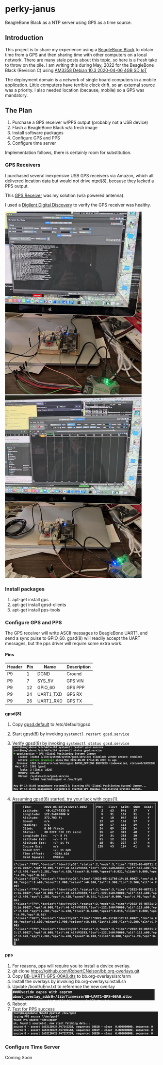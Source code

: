# perky-janus
BeagleBone Black as a NTP server using GPS as a time source.

## Introduction
This project is to share my experience using a [BeagleBone Black](https://beagleboard.org/black) to obtain time from a GPS and then sharing time with other computers on a local network.  There are many stale posts about this topic, so here is a fresh take to throw on the pile.  I am writing this during May, 2022 for the BeagleBone Black (Revision C) using [AM3358 Debian 10.3 2020-04-06 4GB SD IoT](https://debian.beagleboard.org/images/bone-debian-10.3-iot-armhf-2020-04-06-4gb.img.xz)

The deployment domain is a network of single board computers in a mobile application.  Little computers have terrible clock drift, so an external source was a priority.  I also needed location (because, mobile) so a GPS was mandatory.

## The Plan
1. Purchase a GPS receiver w/PPS output (probably not a USB device)
1. Flash a BeagleBone Black w/a fresh image
1. Install software packages 
1. Configure GPS and PPS
1. Configure time server

Implementation follows, there is certainly room for substitution.

### GPS Receivers
I purchased several inexpensive USB GPS receivers via Amazon, which all delivered location data but would not drive ntpd(8), because they lacked a PPS output.

This [GPS Receiver](https://www.digikey.com/en/products/detail/adafruit-industries-llc/746/5353613?utm_adgroup=Essen%20Deinki&utm_source=google&utm_medium=cpc&utm_campaign=Shopping_DK%2BSupplier_Other&utm_term=&utm_content=Essen%20Deinki&gclid=Cj0KCQjw1N2TBhCOARIsAGVHQc5wzGDhJDlvyq4N77R9zlWtRVCpPK9Ajwizl2vyqLFRE6OX0z9Cs-8aAtAfEALw_wcB) was my solution (w/a powered antenna).

I used a [Digilent Digital Discovery](https://digilent.com/shop/digital-discovery-portable-usb-logic-analyzer-and-digital-pattern-generator/) to verify the GPS receiver was healthy.

![GPS output](https://github.com/guycole/perky-janus/blob/main/grafix/uart_out.png)
![PPS output](https://github.com/guycole/perky-janus/blob/main/grafix/pps_out.png)

### Install packages
1. apt-get install gps
1. apt-get install gpsd-clients
1. apt-get install pps-tools

### Configure GPS and PPS

The GPS receiver will write ASCII messages to BeagleBone UART1, and send a sync pulse to GPIO_60. gpsd(8) will readily accept the UART messages, but the pps driver will require some extra work.  

#### Pins
| Header | Pin | Name      | Description       |
|--------|-----|-----------|-------------------|
| P9     |  1  | DGND      | Ground            |
| P9     |  7  | SYS_5V    | GPS VIN           |
| P9     | 12  | GPIO_60   | GPS PPP           |
| P9     | 24  | UART1_TXD | GPS RX            |
| P9     | 26  | UART1_RXD | GPS TX            |

#### gpsd(8)
1. Copy [gpsd.default](https://github.com/guycole/perky-janus/blob/main/gpsd.default) to /etc/default/gpsd
1. Start gpsd(8) by invoking ```systemctl restart gpsd.service```
1. Verify gpsd(8) by invoking ```systemctl status gpsd.service```
![resultsl](https://github.com/guycole/perky-janus/blob/main/grafix/systemctl.png)

1. Assuming gpsd(8) started, try your luck with cgps(1).
![resultsl](https://github.com/guycole/perky-janus/blob/main/grafix/cgps.png)

#### pps
1. For reasons, pps will require you to install a device overlay.
1. git clone https://github.com/RobertCNelson/bb.org-overlays.git
1. Copy [BB-UART1-GPS-00A0.dts](https://github.com/guycole/perky-janus/blob/main/BB-UART1-GPS-00A0.dts) to bb.org-overlays/src/arm
1. Install the overlays by invoking bb.org-overlays/install.sh
1. Update /boot/uEnv.txt to reference the new overlay
![uEnv.txtl](https://github.com/guycole/perky-janus/blob/main/grafix/uenv.png)
1. Reboot
1. Test for PPS success
![ppstestl](https://github.com/guycole/perky-janus/blob/main/grafix/ppstest.png)

### Configure Time Server

Coming Soon

